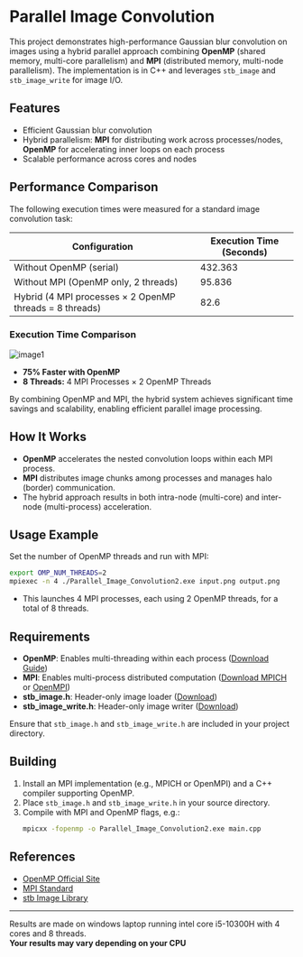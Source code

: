 # Parallel Image Convolution

This project demonstrates high-performance Gaussian blur convolution on images using a hybrid parallel approach combining **OpenMP** (shared memory, multi-core parallelism) and **MPI** (distributed memory, multi-node parallelism). The implementation is in C++ and leverages `stb_image` and `stb_image_write` for image I/O.

## Features

- Efficient Gaussian blur convolution
- Hybrid parallelism: **MPI** for distributing work across processes/nodes, **OpenMP** for accelerating inner loops on each process
- Scalable performance across cores and nodes

## Performance Comparison

The following execution times were measured for a standard image convolution task:

| Configuration                                     | Execution Time (Seconds) |
|---------------------------------------------------|-------------------------|
| Without OpenMP (serial)                           | 432.363                 |
| Without MPI (OpenMP only, 2 threads)              | 95.836                  |
| Hybrid (4 MPI processes × 2 OpenMP threads = 8 threads) | 82.6                    |

### Execution Time Comparison

![image1](image1)

- **75% Faster with OpenMP**
- **8 Threads:** 4 MPI Processes × 2 OpenMP Threads

By combining OpenMP and MPI, the hybrid system achieves significant time savings and scalability, enabling efficient parallel image processing.

## How It Works

- **OpenMP** accelerates the nested convolution loops within each MPI process.
- **MPI** distributes image chunks among processes and manages halo (border) communication.
- The hybrid approach results in both intra-node (multi-core) and inter-node (multi-process) acceleration.

## Usage Example

Set the number of OpenMP threads and run with MPI:

```bash
export OMP_NUM_THREADS=2
mpiexec -n 4 ./Parallel_Image_Convolution2.exe input.png output.png
```
- This launches 4 MPI processes, each using 2 OpenMP threads, for a total of 8 threads.

## Requirements

- **OpenMP**: Enables multi-threading within each process ([Download Guide](https://www.openmp.org/resources/openmp-compilers-tools/))
- **MPI**: Enables multi-process distributed computation ([Download MPICH](https://www.mpich.org/downloads/) or [OpenMPI](https://www.open-mpi.org/software/))
- **stb_image.h**: Header-only image loader ([Download](https://github.com/nothings/stb/blob/master/stb_image.h))
- **stb_image_write.h**: Header-only image writer ([Download](https://github.com/nothings/stb/blob/master/stb_image_write.h))

Ensure that `stb_image.h` and `stb_image_write.h` are included in your project directory.

## Building

1. Install an MPI implementation (e.g., MPICH or OpenMPI) and a C++ compiler supporting OpenMP.
2. Place `stb_image.h` and `stb_image_write.h` in your source directory.
3. Compile with MPI and OpenMP flags, e.g.:
   ```bash
   mpicxx -fopenmp -o Parallel_Image_Convolution2.exe main.cpp
   ```

## References

- [OpenMP Official Site](https://www.openmp.org/)
- [MPI Standard](https://www.mpi-forum.org/)
- [stb Image Library](https://github.com/nothings/stb)

---
Results are made on windows laptop running intel core i5-10300H with 4 cores and 8 threads.<br>
**Your results may vary depending on your CPU**
